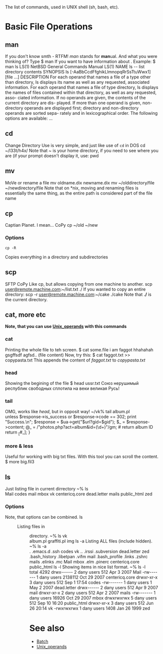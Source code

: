 The list of commands, used in UNIX shell (sh, bash, etc).

# Basic File Operations  #


## man  ##

If you don't know smth - RTFM! _man_ stands for **man**ual. And what you were thinking of?
Type
    $ man <command>
If you want to have information about <command>.
Example:
    $ man ls
    LS(1)                   NetBSD General Commands Manual                   LS(1)
    NAME
         ls -- list directory contents
    SYNOPSIS
         ls [-AaBbCcdFfghikLlmnopqRrSsTtuWwx1] [file ...]
    DESCRIPTION
         For each operand that names a file of a type other than directory, ls
         displays its name as well as any requested, associated information.  For
         each operand that names a file of type directory, ls displays the names
         of files contained within that directory, as well as any requested, asso-
         ciated information. 
         If no operands are given, the contents of the current directory are dis-
         played.  If more than one operand is given, non-directory operands are
         displayed first; directory and non-directory operands are sorted sepa-
         rately and in lexicographical order.
         The following options are available:
    ...

## cd  ##

Change Directory
Use is very simple, and just like use of `cd` in DOS
    cd ~/l33t/h4x/
Note that ~ is your home directory, if you need to see where you are (if your prompt doesn't display it, use:
    pwd

## mv  ##

MoVe or rename a file
    mv oldname.dix newname.dix
    mv ~/olddirectory/file ~/newdirectory/file
Note that on *nix, moving and renaming files is essentially the same thing, as the entire path is considered part of the file name

## cp  ##

Captian Planet. I mean... CoPy
    cp ~/old ~/new

### Options  ###

    cp -R
Copies everything in a directory and subdirectories

## scp  ##

SFTP CoPy
Like cp, but allows copying from one machine to another.
    scp user@remote.machine.com:~/list.txt ./
If you wanted to copy an entire directory:
    scp -r user@remote.machine.com:~/cake ./cake
Note that **./** is the current directory.

## cat, more etc  ##

**Note, that you can use [Unix_operands](/Unix_operands) with this commands**

### cat  ###

Printing the whole file to teh screen.
    $ cat some.file
    i am faggot hhahahah
    gsgffsdf
    agfsd.. (file content)
Now, try this:
    $ cat faggot.txt >> copypasta.txt
This appends the content of _faggot.txt_ to _copypasta.txt_

### head  ###

Showing the begining of the file
    $ head ussr.txt
    Союз нерушимый
    республик свободных
    сплотила на веки великая Русь!

### tail  ###

OMG, works like _head_, but in opposit way!
    ~/vk% tail album.pl                                                     
                           unless $response->is_success or $response->code == 302;
                   print "Success.\n";
                   $response = $ua->get("$url\?gid=$gid");
                   $_ = $response->content;
                   @_ = /\"photos.php\?act=album&id=(\d+)\"/gm;
                   # return album ID
                   return $_[$#_];
           }

### more & less  ###

Useful for working with big txt files. With this tool you can scroll the content.
    $ more big.fil3

## ls  ##

Just listing file in current dirrectory
       ~% ls                                                             
       Mail            codes           mail            mbox            vk
       centericq.core  dead.letter     mails           public_html     zed

### Options  ###

Note, that options can be combined.
ls <dir>
Listing files in <dir> directory.
       ~% ls vk         
       album.pl     graffiti.pl  img
ls -a
Listing ALL files (include hidden).
       ~% ls -a                                                                
       .               .emacs.d        .ssh            codes           vk
       ..              .irssi          .subversion     dead.letter     zed
       .bash_history   .libetpan       .vifm           mail
       .bash_profile   .links          .zshrc          mails
       .elinks         .mc             Mail            mbox
       .elm            .pinerc         centericq.core  public_html
ls -l
Showing items in nice list format.
       ~% ls -l                                                               
       total 4292
       drwx------  2 dany  users      512 Apr  3  2007 Mail
       -rw-------  1 dany  users  2138112 Oct 29  2007 centericq.core
       drwxr-xr-x  3 dany  users      512 Sep  1 17:54 codes
       -rw-------  1 dany  users        1 May  2  2007 dead.letter
       drwx------  2 dany  users      512 Apr  9  2007 mail
       drwxr-xr-x  2 dany  users      512 Apr  2  2007 mails
       -rw-------  1 dany  users    16926 Oct 29  2007 mbox
       drwxrwxrwx  5 dany  users      512 Sep 10 16:20 public_html
       drwxr-xr-x  3 dany  users      512 Jun 26 20:14 vk
       -rwxrwxrwx  1 dany  users     1408 Jan 26  1999 zed

# See also  #


* [Batch](/Batch)
* [Unix_operands](/Unix_operands)
